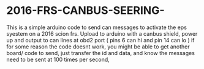 # 2016-FRS-CANBUS-SEERING-
 This is a simple arduino code to send can messages to activate the eps syestem on a 2016 scion frs. 
 Upload to arduino with a canbus shield, power up and output to can lines at obd2 port ( pins 6 can hi and pin 14 can lo ) 
 if for some reason the code doesnt work, you might be able to get another board/ code to send, just transfer the id and data, and know the messages need to be sent at 100 times per second, 
